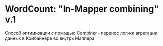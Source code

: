 
# WordCount: "In-Mapper combining" v.1

Способ оптимизации с помощью Combiner - перенос логики агрегации данных в Комбайнере во внутрь Маппера




